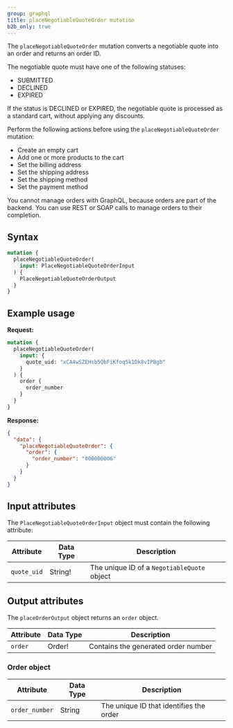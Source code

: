 ```yaml
---
group: graphql
title: placeNegotiableQuoteOrder mutation
b2b_only: true
---
```


The `placeNegotiableQuoteOrder` mutation converts a negotiable quote into an order and returns an order ID.

The negotiable quote must have one of the following statuses:

-  SUBMITTED
-  DECLINED
-  EXPIRED

If the status is DECLINED or EXPIRED, the negotiable quote is processed as a standard cart, without applying any discounts.

Perform the following actions before using the `placeNegotiableQuoteOrder` mutation:

-  Create an empty cart
-  Add one or more products to the cart
-  Set the billing address
-  Set the shipping address
-  Set the shipping method
-  Set the payment method

You cannot manage orders with GraphQL, because orders are part of the backend. You can use REST or SOAP calls to manage orders to their completion.

## Syntax

```graphql
mutation {
  placeNegotiableQuoteOrder(
    input: PlaceNegotiableQuoteOrderInput
  ) {
    PlaceNegotiableQuoteOrderOutput
  }
}
```

## Example usage

**Request:**

```graphql
mutation {
  placeNegotiableQuoteOrder(
    input: {
      quote_uid: "xCA4wSZEHsb5QbFiKfoq5k1Dk8vIPBgb"
    }
  ) {
    order {
      order_number
    }
  }
}
```

**Response:**

```json
{
  "data": {
    "placeNegotiableQuoteOrder": {
      "order": {
        "order_number": "000000006"
      }
    }
  }
}
```

## Input attributes

The `PlaceNegotiableQuoteOrderInput` object must contain the following attribute:

Attribute |  Data Type | Description
--- | --- | ---
`quote_uid` | String! | The unique ID of a `NegotiableQuote` object

## Output attributes

The `placeOrderOutput` object returns an `order` object.

Attribute |  Data Type | Description
--- | --- | ---
`order` | Order! | Contains the generated order number

### Order object

Attribute |  Data Type | Description
--- | --- | ---
`order_number` | String | The unique ID that identifies the order
